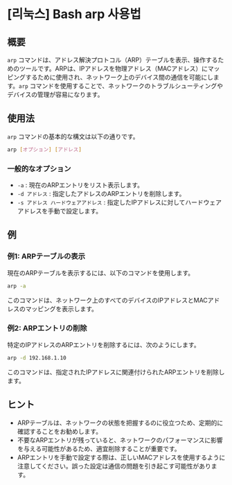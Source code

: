 # [리눅스] Bash arp 사용법

## 概要
`arp` コマンドは、アドレス解決プロトコル（ARP）テーブルを表示、操作するためのツールです。ARPは、IPアドレスを物理アドレス（MACアドレス）にマッピングするために使用され、ネットワーク上のデバイス間の通信を可能にします。`arp` コマンドを使用することで、ネットワークのトラブルシューティングやデバイスの管理が容易になります。

## 使用法
`arp` コマンドの基本的な構文は以下の通りです。

```bash
arp [オプション] [アドレス]
```

### 一般的なオプション
- `-a` : 現在のARPエントリをリスト表示します。
- `-d アドレス` : 指定したアドレスのARPエントリを削除します。
- `-s アドレス ハードウェアアドレス` : 指定したIPアドレスに対してハードウェアアドレスを手動で設定します。

## 例
### 例1: ARPテーブルの表示
現在のARPテーブルを表示するには、以下のコマンドを使用します。

```bash
arp -a
```

このコマンドは、ネットワーク上のすべてのデバイスのIPアドレスとMACアドレスのマッピングを表示します。

### 例2: ARPエントリの削除
特定のIPアドレスのARPエントリを削除するには、次のようにします。

```bash
arp -d 192.168.1.10
```

このコマンドは、指定されたIPアドレスに関連付けられたARPエントリを削除します。

## ヒント
- ARPテーブルは、ネットワークの状態を把握するのに役立つため、定期的に確認することをお勧めします。
- 不要なARPエントリが残っていると、ネットワークのパフォーマンスに影響を与える可能性があるため、適宜削除することが重要です。
- ARPエントリを手動で設定する際は、正しいMACアドレスを使用するように注意してください。誤った設定は通信の問題を引き起こす可能性があります。